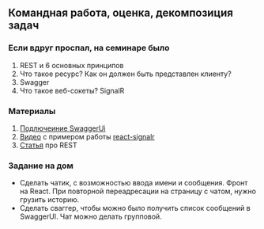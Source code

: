 ## Командная работа, оценка, декомпозиция задач

### Если вдруг проспал, на семинаре было
1. REST и 6 основных принципов
2. Что такое ресурс? Как он должен быть представлен клиенту?
3. Swagger
4. Что такое веб-сокеты? SignalR

### Материалы
1. [Подлючеиние SwaggerUi](https://learn.microsoft.com/ru-ru/aspnet/core/tutorials/getting-started-with-swashbuckle)
2. [Видео](https://www.youtube.com/watch?v=nEQvA5HfEDE) с примером работы [react-signalr](https://www.npmjs.com/package/react-signalr)
3. [Статья](https://restfulapi.net/) про REST

### Задание на дом
- Сделать чатик, с возможностью ввода имени и сообщения. Фронт на React. При повторной переадресации на страницу с чатом, нужно грузить историю. 
- Сделать сваггер, чтобы можно было получить список сообщений в SwaggerUI. Чат можно делать групповой. 

